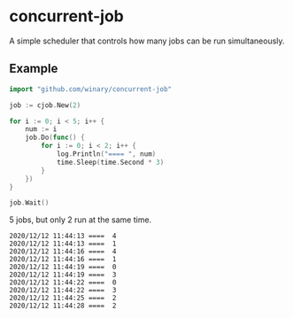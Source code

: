 # concurrent-job
A simple scheduler that controls how many jobs can be run simultaneously.

## Example

```go
import "github.com/winary/concurrent-job"

job := cjob.New(2)

for i := 0; i < 5; i++ {
	num := i
	job.Do(func() {
		for i := 0; i < 2; i++ {
			log.Println("==== ", num)
			time.Sleep(time.Second * 3)
		}
	})
}

job.Wait()
```
5 jobs, but only 2 run at the same time.
```
2020/12/12 11:44:13 ====  4
2020/12/12 11:44:13 ====  1
2020/12/12 11:44:16 ====  4
2020/12/12 11:44:16 ====  1
2020/12/12 11:44:19 ====  0
2020/12/12 11:44:19 ====  3
2020/12/12 11:44:22 ====  0
2020/12/12 11:44:22 ====  3
2020/12/12 11:44:25 ====  2
2020/12/12 11:44:28 ====  2
```